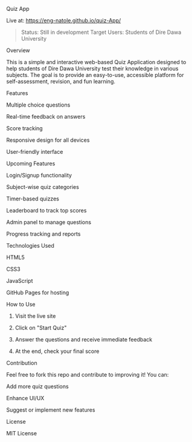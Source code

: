 Quiz App

Live at: https://eng-natole.github.io/quiz-App/

> Status: Still in development
Target Users: Students of Dire Dawa University



Overview

This is a simple and interactive web-based Quiz Application designed to help students of Dire Dawa University test their knowledge in various subjects. The goal is to provide an easy-to-use, accessible platform for self-assessment, revision, and fun learning.

Features

Multiple choice questions

Real-time feedback on answers

Score tracking

Responsive design for all devices

User-friendly interface


Upcoming Features

Login/Signup functionality

Subject-wise quiz categories

Timer-based quizzes

Leaderboard to track top scores

Admin panel to manage questions

Progress tracking and reports


Technologies Used

HTML5

CSS3

JavaScript

GitHub Pages for hosting


How to Use

1. Visit the live site


2. Click on "Start Quiz"


3. Answer the questions and receive immediate feedback


4. At the end, check your final score



Contribution

Feel free to fork this repo and contribute to improving it! You can:

Add more quiz questions

Enhance UI/UX

Suggest or implement new features


License

MIT License